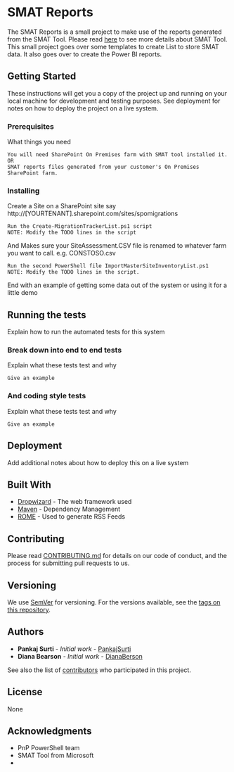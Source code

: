 # SMAT Reports

The SMAT Reports is a small project to make use of the reports generated from the SMAT Tool. 
Please read [here](https://docs.microsoft.com/en-us/sharepointmigration/overview-of-the-sharepoint-migration-assessment-tool) to see more details about SMAT Tool. 
This small project goes over some templates to create List to store SMAT data. It also goes over to create the Power BI reports.

## Getting Started

These instructions will get you a copy of the project up and running on your local machine for development and testing purposes. See deployment for notes on how to deploy the project on a live system.

### Prerequisites

What things you need 

```
You will need SharePoint On Premises farm with SMAT tool installed it.
OR
SMAT reports files generated from your customer's On Premises SharePoint farm.
```

### Installing

Create a Site on a SharePoint site say http://[YOURTENANT].sharepoint.com/sites/spomigrations

```
Run the Create-MigrationTrackerList.ps1 script
NOTE: Modify the TODO lines in the script
```

And Makes sure your SiteAssessment.CSV file is renamed to whatever farm you want to call. e.g. CONSTOSO.csv

```
Run the second PowerShell file ImportMasterSiteInventoryList.ps1
NOTE: Modify the TODO lines in the script.

```

End with an example of getting some data out of the system or using it for a little demo

## Running the tests

Explain how to run the automated tests for this system

### Break down into end to end tests

Explain what these tests test and why

```
Give an example
```

### And coding style tests

Explain what these tests test and why

```
Give an example
```

## Deployment

Add additional notes about how to deploy this on a live system

## Built With

* [Dropwizard](http://www.dropwizard.io/1.0.2/docs/) - The web framework used
* [Maven](https://maven.apache.org/) - Dependency Management
* [ROME](https://rometools.github.io/rome/) - Used to generate RSS Feeds

## Contributing

Please read [CONTRIBUTING.md](https://gist.github.com/PurpleBooth/b24679402957c63ec426) for details on our code of conduct, and the process for submitting pull requests to us.

## Versioning

We use [SemVer](http://semver.org/) for versioning. For the versions available, see the [tags on this repository](https://github.com/your/project/tags). 

## Authors

* **Pankaj Surti** - *Initial work* - [PankajSurti](https://github.com/pankajsurti)
* **Diana Bearson** - *Initial work* - [DianaBerson](https://github.com/DianaBerson)

See also the list of [contributors](https://github.com/your/project/contributors) who participated in this project.

## License

None

## Acknowledgments

* PnP PowerShell team
* SMAT Tool from Microsoft
* 
